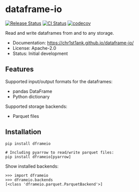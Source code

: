 # dataframe-io

[<img src="https://img.shields.io/pypi/v/dframeio.svg" alt="Release Status">](https://pypi.python.org/pypi/dframeio)
[<img src="https://github.com/chr1st1ank/dataframe-io/actions/workflows/test.yml/badge.svg?branch=main" alt="CI Status">](https://github.com/chr1st1ank/dataframe-io/actions)
[![codecov](https://codecov.io/gh/chr1st1ank/dataframe-io/branch/master/graph/badge.svg?token=4oBkRHXbfa)](https://codecov.io/gh/chr1st1ank/dataframe-io)


Read and write dataframes from and to any storage.

* Documentation: <https://chr1st1ank.github.io/dataframe-io/>
* License: Apache-2.0
* Status: Initial development

## Features

Supported input/output formats for the dataframes:
* pandas DataFrame
* Python dictionary

Supported storage backends:
* Parquet files

## Installation
```
pip install dframeio

# Including pyarrow to read/write parquet files:
pip install dframeio[pyarrow]
```

Show installed backends:
```
>>> import dframeio
>>> dframeio.backends
[<class 'dframeio.parquet.ParquetBackend'>]
```
